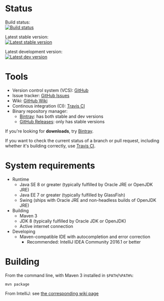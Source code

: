 # Status #

Build status:  
[![Build status][travis-status]][travis]

Latest stable version:  
[![Latest stable version][bintray-stable-version]][bintray-stable]

Latest development version:  
[![Latest dev version][bintray-dev-version]][bintray-dev]

# Tools #

* Version control system (VCS): [GitHub][github]
* Issue tracker: [GitHub Issues][github-issues]
* Wiki: [GitHub Wiki][github-wiki]
* Continous integration (CI): [Travis CI][travis]
* Binary repository manager:
	* [Bintray][bintray]: has both stable and dev versions
	* [GitHub Releases][github-releases]: only has stable versions

If you're looking for **downloads**, try [Bintray][bintray].

If you want to check the current status of a branch or pull request, including whether it's building correctly, use [Travis CI][travis].

# System requirements #

* Runtime
	* Java SE 8 or greater (typically fulfilled by Oracle JRE or OpenJDK JRE)
	* Java EE 7 or greater (typically fulfilled by GlassFish)
	* Swing (ships with Oracle JRE and non-headless builds of OpenJDK JRE)
* Building
	* Maven 3
	* JDK 8 (typically fulfilled by Oracle JDK or OpenJDK)
	* Active internet connection
* Developing
	* Maven-compatible IDE with autocompletion and error correction
		* Recommended: IntelliJ IDEA Community 2016.1 or better

# Building #

From the command line, with Maven 3 installed in `$PATH`/`%PATH%`:

	mvn package

From IntelliJ: see [the corresponding wiki page][github-wiki-intellij]

[github]:                 https://github.com/massbay-cs/cs225-proj4 "GitHub"
[github-issues]:          https://github.com/massbay-cs/cs225-proj4/issues "Issues"
[github-wiki]:            https://github.com/massbay-cs/cs225-proj4/wiki "Wiki"
[github-wiki-intellij]:   https://github.com/massbay-cs/cs225-proj4/wiki/IntelliJ "Development: IntelliJ"
[github-releases]:        https://github.com/massbay-cs/cs225-proj4/releases "GitHub Releases"

[travis]:                 https://travis-ci.org/massbay-cs/cs225-proj4 "Travis CI"
[travis-status]:          https://travis-ci.org/massbay-cs/cs225-proj4.svg?branch=master "Build status"

[bintray]:                https://bintray.com/massbay-cs/cs225-proj4 "Bintray"
[bintray-dev]:            https://bintray.com/massbay-cs/cs225-proj4/cs225-proj4-dev/_latestVersion "Latest dev version"
[bintray-dev-version]:    https://api.bintray.com/packages/massbay-cs/cs225-proj4/cs225-proj4-dev/images/download.svg "Latest dev version"
[bintray-stable]:         https://bintray.com/massbay-cs/cs225-proj4/cs225-proj4-stable/_latestVersion "Latest stable version"
[bintray-stable-version]: https://api.bintray.com/packages/massbay-cs/cs225-proj4/cs225-proj4-stable/images/download.svg "Latest stable version"

